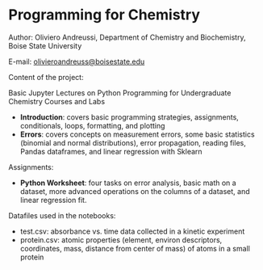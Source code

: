 # Programming for Chemistry
Author: Oliviero Andreussi, Department of Chemistry and Biochemistry, Boise State University

E-mail: olivieroandreuss@boisestate.edu

Content of the project:

Basic Jupyter Lectures on Python Programming for Undergraduate Chemistry Courses and Labs

* **Introduction**: covers basic programming strategies, assignments, conditionals, loops, formatting, and plotting
* **Errors**: covers concepts on measurement errors, some basic statistics (binomial and normal distributions), error propagation, reading files, Pandas dataframes, and linear regression with Sklearn

Assignments:
* **Python Worksheet**: four tasks on error analysis, basic math on a dataset, more advanced operations on the columns of a dataset, and linear regression fit.

Datafiles used in the notebooks:
* test.csv: absorbance  vs. time data collected in a kinetic experiment
* protein.csv: atomic properties (element, environ descriptors, coordinates, mass, distance from center of mass) of atoms in a small protein
